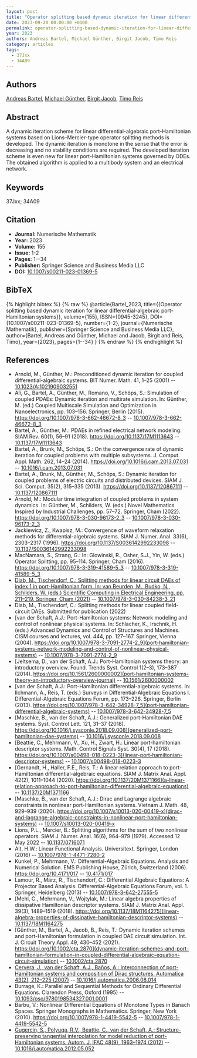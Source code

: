 ```yaml
---
layout: post
title: "Operator splitting based dynamic iteration for linear differential-algebraic port-Hamiltonian systems"
date: 2023-09-20 00:00:00 +0100
permalink: operator-splitting-based-dynamic-iteration-for-linear-differential-algebraic-port-hamiltonian-systems
year: 2023
authors: Andreas Bartel, Michael Günther, Birgit Jacob, Timo Reis
category: articles
tags:
  - 37Jxx
  - 34A09
---
```

 
## Authors
[Andreas Bartel](authors/andreas_bartel), [Michael Günther](authors/michael_gunther), [Birgit Jacob](authors/birgit_jacob), [Timo Reis](authors/timo_reis)
 
## Abstract
A dynamic iteration scheme for linear differential-algebraic port-Hamiltonian systems based on Lions–Mercier-type operator splitting methods is developed. The dynamic iteration is monotone in the sense that the error is decreasing and no stability conditions are required. The developed iteration scheme is even new for linear port-Hamiltonian systems governed by ODEs. The obtained algorithm is applied to a multibody system and an electrical network.
 
## Keywords
37Jxx; 34A09
 
## Citation
- **Journal:** Numerische Mathematik
- **Year:** 2023
- **Volume:** 155
- **Issue:** 1-2
- **Pages:** 1--34
- **Publisher:** Springer Science and Business Media LLC
- **DOI:** [10.1007/s00211-023-01369-5](https://doi.org/10.1007/s00211-023-01369-5)
 
## BibTeX
{% highlight bibtex %}
{% raw %}
@article{Bartel_2023,
  title={{Operator splitting based dynamic iteration for linear differential-algebraic port-Hamiltonian systems}},
  volume={155},
  ISSN={0945-3245},
  DOI={10.1007/s00211-023-01369-5},
  number={1–2},
  journal={Numerische Mathematik},
  publisher={Springer Science and Business Media LLC},
  author={Bartel, Andreas and Günther, Michael and Jacob, Birgit and Reis, Timo},
  year={2023},
  pages={1--34}
}
{% endraw %}
{% endhighlight %}
 
## References
- Arnold, M., Günther, M.: Preconditioned dynamic iteration for coupled differential-algebraic systems. BIT Numer. Math. 41, 1–25 (2001) -- [10.1023/A:1021909032551](https://doi.org/10.1023/A:1021909032551)
- Alì, G., Bartel, A., Günther, M., Romano, V., Schöps, S.: Simulation of coupled PDAEs: Dynamic iteration and multirate simulation. In: Günther, M. (ed.) Coupled Multiscale Simulation and Optimization in Nanoelectronics, pp. 103–156. Springer, Berlin (2015). https://doi.org/10.1007/978-3-662-46672-8_3 -- [10.1007/978-3-662-46672-8_3](https://doi.org/10.1007/978-3-662-46672-8_3)
- Bartel, A., Günther, M.: PDAEs in refined electrical network modeling. SIAM Rev. 60(1), 56–91 (2018). https://doi.org/10.1137/17M1113643 -- [10.1137/17M1113643](https://doi.org/10.1137/17M1113643)
- Bartel, A., Brunk, M., Schöps, S.: On the convergence rate of dynamic iteration for coupled problems with multiple subsystems. J. Comput. Appl. Math. 262, 14–24 (2014). https://doi.org/10.1016/j.cam.2013.07.031 -- [10.1016/j.cam.2013.07.031](https://doi.org/10.1016/j.cam.2013.07.031)
- Bartel, A., Brunk, M., Günther, M., Schöps, S.: Dynamic iteration for coupled problems of electric circuits and distributed devices. SIAM J. Sci. Comput. 35(2), 315–335 (2013). https://doi.org/10.1137/120867111 -- [10.1137/120867111](https://doi.org/10.1137/120867111)
- Arnold, M.: Modular time integration of coupled problems in system dynamics. In: Günther, M., Schilders, W. (eds.) Novel Mathematics Inspired by Industrial Challenges, pp. 57–72. Springer, Cham (2022). https://doi.org/10.1007/978-3-030-96173-2_3 -- [10.1007/978-3-030-96173-2_3](https://doi.org/10.1007/978-3-030-96173-2_3)
- Jackiewicz, Z., Kwapisz, M.: Convergence of waveform relaxation methods for differential-algebraic systems. SIAM J. Numer. Anal. 33(6), 2303–2317 (1996). https://doi.org/10.1137/S0036142992233098 -- [10.1137/S0036142992233098](https://doi.org/10.1137/S0036142992233098)
- MacNamara, S., Strang, G.: In: Glowinski, R., Osher, S.J., Yin, W. (eds.) Operator Splitting, pp. 95–114. Springer, Cham (2016). https://doi.org/10.1007/978-3-319-41589-5_3 -- [10.1007/978-3-319-41589-5_3](https://doi.org/10.1007/978-3-319-41589-5_3)
- [Diab, M., Tischendorf, C.: Splitting methods for linear circuit DAEs of index 1 in port-Hamiltonian form. In: van Beurden, M., Budko, N., Schilders, W. (eds.) Scientific Computing in Electrical Engineering, pp. 211–219. Springer, Cham (2021)](splitting-methods-for-linear-circuit-daes-of-index-1-in-port-hamiltonian-form) -- [10.1007/978-3-030-84238-3_21](https://doi.org/10.1007/978-3-030-84238-3_21)
- Diab, M., Tischendorf, C.: Splitting methods for linear coupled field-circuit DAEs. Submitted for publication (2022)
- [van der Schaft, A.J.: Port-Hamiltonian systems: Network modeling and control of nonlinear physical systems. In: Schlacher, K., Irschnik, H. (eds.) Advanced Dynamics and Control of Structures and Machines. CISM courses and lectures, vol. 444, pp. 127–167. Springer, Vienna (2004). https://doi.org/10.1007/978-3-7091-2774-2_9](port-hamiltonian-systems-network-modeling-and-control-of-nonlinear-physical-systems) -- [10.1007/978-3-7091-2774-2_9](https://doi.org/10.1007/978-3-7091-2774-2_9)
- [Jeltsema, D., van der Schaft, A.J.: Port-Hamiltonian systems theory: an introductory overview. Found. Trends Syst. Control 1(2–3), 173–387 (2014). https://doi.org/10.1561/2600000002](port-hamiltonian-systems-theory-an-introductory-overview-journal) -- [10.1561/2600000002](https://doi.org/10.1561/2600000002)
- [van der Schaft, A.J.: Port-Hamiltonian differential-algebraic systems. In: Ilchmann, A., Reis, T. (eds.) Surveys in Differential-Algebraic Equations I. Differential-Algebraic Equations Forum, pp. 173–226. Springer, Berlin (2013). https://doi.org/10.1007/978-3-642-34928-7_5](port-hamiltonian-differential-algebraic-systems) -- [10.1007/978-3-642-34928-7_5](https://doi.org/10.1007/978-3-642-34928-7_5)
- [Maschke, B., van der Schaft, A.J.: Generalized port-Hamiltonian DAE systems. Syst. Control Lett. 121, 31–37 (2018). https://doi.org/10.1016/j.sysconle.2018.09.008](generalized-port-hamiltonian-dae-systems) -- [10.1016/j.sysconle.2018.09.008](https://doi.org/10.1016/j.sysconle.2018.09.008)
- [Beattie, C., Mehrmann, V., Xu, H., Zwart, H.: Linear port-hamiltonian descriptor systems. Math. Control Signals Syst. 30(4), 17 (2018). https://doi.org/10.1007/s00498-018-0223-3](linear-port-hamiltonian-descriptor-systems) -- [10.1007/s00498-018-0223-3](https://doi.org/10.1007/s00498-018-0223-3)
- [Gernandt, H., Haller, F.E., Reis, T.: A linear relation approach to port-Hamiltonian differential-algebraic equations. SIAM J. Matrix Anal. Appl. 42(2), 1011–1044 (2020). https://doi.org/10.1137/20M1371166](a-linear-relation-approach-to-port-hamiltonian-differential-algebraic-equations) -- [10.1137/20M1371166](https://doi.org/10.1137/20M1371166)
- [Maschke, B., van der Schaft, A.J.: Dirac and Lagrange algebraic constraints in nonlinear port-Hamiltonian systems. Vietnam J. Math. 48, 929–939 (2020). https://doi.org/10.1007/s10013-020-00419-x](dirac-and-lagrange-algebraic-constraints-in-nonlinear-port-hamiltonian-systems) -- [10.1007/s10013-020-00419-x](https://doi.org/10.1007/s10013-020-00419-x)
- Lions, P.L., Mercier, B.: Splitting algorithms for the sum of two nonlinear operators. SIAM J. Numer. Anal. 16(6), 964–979 (1979). Accessed 12 May 2022 -- [10.1137/0716071](https://doi.org/10.1137/0716071)
- Alt, H.W.: Linear Functional Analysis. Universitext. Springer, London (2016) -- [10.1007/978-1-4471-7280-2](https://doi.org/10.1007/978-1-4471-7280-2)
- Kunkel, P., Mehrmann, V.: Differential-Algebraic Equations. Analysis and Numerical Solution. EMS Publishing House, Zürich, Switzerland (2006). https://doi.org/10.4171/017 -- [10.4171/017](https://doi.org/10.4171/017)
- Lamour, R., März, R., Tischendorf, C.: Differential Algebraic Equations: A Projector Based Analysis. Differential-Algebraic Equations Forum, vol. 1. Springer, Heidelberg (2013) -- [10.1007/978-3-642-27555-5](https://doi.org/10.1007/978-3-642-27555-5)
- [Mehl, C., Mehrmann, V., Wojtylak, M.: Linear algebra properties of dissipative Hamiltonian descriptor systems. SIAM J. Matrix Anal. Appl. 39(3), 1489–1519 (2018). https://doi.org/10.1137/18M1164275](linear-algebra-properties-of-dissipative-hamiltonian-descriptor-systems) -- [10.1137/18M1164275](https://doi.org/10.1137/18M1164275)
- [Günther, M., Bartel, A., Jacob, B., Reis, T.: Dynamic iteration schemes and port-Hamiltonian formulation in coupled DAE circuit simulation. Int. J. Circuit Theory Appl. 49, 430–452 (2021). https://doi.org/10.1002/cta.2870](dynamic-iteration-schemes-and-port-hamiltonian-formulation-in-coupled-differential-algebraic-equation-circuit-simulation) -- [10.1002/cta.2870](https://doi.org/10.1002/cta.2870)
- [Cervera, J., van der Schaft, A.J., Baños, A.: Interconnection of port-Hamiltonian systems and composition of Dirac structures. Automatica 43(2), 212–225 (2007)](interconnection-of-port-hamiltonian-systems-and-composition-of-dirac-structures) -- [10.1016/j.automatica.2006.08.014](https://doi.org/10.1016/j.automatica.2006.08.014)
- Burrage, K.: Parallel and Sequential Methods for Ordinary Differential Equations. Clarendon Press, Oxford (1995) -- [10.1093/oso/9780198534327.001.0001](https://doi.org/10.1093/oso/9780198534327.001.0001)
- Barbu, V.: Nonlinear Differential Equations of Monotone Types in Banach Spaces. Springer Monographs in Mathematics. Springer, New York (2010). https://doi.org/10.1007/978-1-4419-5542-5 -- [10.1007/978-1-4419-5542-5](https://doi.org/10.1007/978-1-4419-5542-5)
- [Gugercin, S., Polyuga, R.V., Beattie, C., van der Schaft, A.: Structure-preserving tangential interpolation for model reduction of port-Hamiltonian systems. Autom. J. IFAC 48(9), 1963–1974 (2012)](structure-preserving-tangential-interpolation-for-model-reduction-of-port-hamiltonian-systems) -- [10.1016/j.automatica.2012.05.052](https://doi.org/10.1016/j.automatica.2012.05.052)

